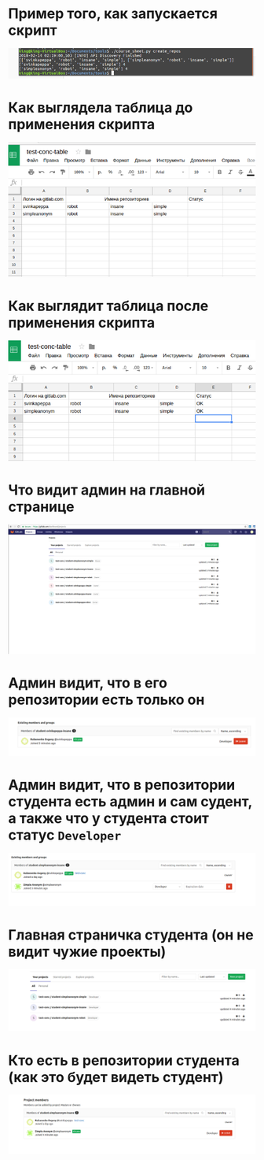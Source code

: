 # Пример того, как запускается скрипт
![](/images/usage_example.png)

# Как выглядела таблица до применения скрипта
![](/images/table_before.png)

# Как выглядит таблица после применения скрипта
![](/images/table_after.png)

# Что видит админ на главной странице
![](/images/admin_front_page.png)

# Админ видит, что в его репозитории есть только он
![](/images/admin_repo_view_from_admin.png)

# Админ видит, что в репозитории студента есть админ и сам судент, а также что у студента стоит статус `Developer`
![](/images/students_repo_members_view_from_admin.png)

# Главная страничка студента (он не видит чужие проекты)
![](/images/student_front_page_view.png)

# Кто есть в репозитории студента (как это будет видеть студент)
![](/images/student_repo_members_view_from_student.png)

